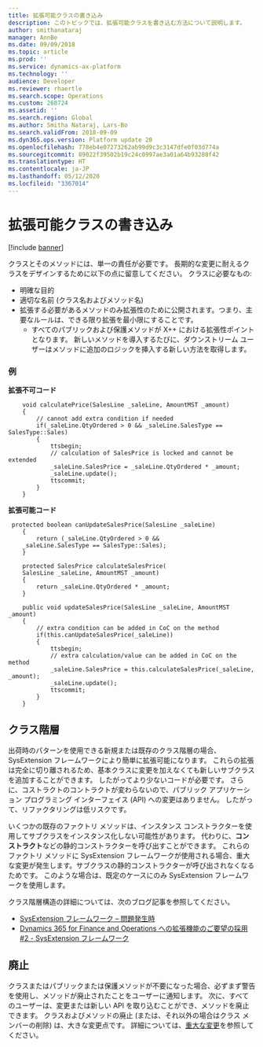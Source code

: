 ```yaml
---
title: 拡張可能クラスの書き込み
description: このトピックでは、拡張可能クラスを書き込む方法について説明します。
author: smithanataraj
manager: AnnBe
ms.date: 09/09/2018
ms.topic: article
ms.prod: ''
ms.service: dynamics-ax-platform
ms.technology: ''
audience: Developer
ms.reviewer: rhaertle
ms.search.scope: Operations
ms.custom: 268724
ms.assetid: ''
ms.search.region: Global
ms.author: Smitha Nataraj, Lars-Bo
ms.search.validFrom: 2018-09-09
ms.dyn365.ops.version: Platform update 20
ms.openlocfilehash: 778eb4e07273262ab99d9c3c3147dfe0f03d774a
ms.sourcegitcommit: 89022f39502b19c24c0997ae3a01a64b93280f42
ms.translationtype: HT
ms.contentlocale: ja-JP
ms.lasthandoff: 05/12/2020
ms.locfileid: "3367014"
---
```

# <a name="write-extensible-classes"></a>拡張可能クラスの書き込み

[!include [banner](../includes/banner.md)]

クラスとそのメソッドには、単一の責任が必要です。 長期的な変更に耐えるクラスをデザインするために以下の点に留意してください。 クラスに必要なもの:

+ 明確な目的
+ 適切な名前 (クラス名およびメソッド名)
+ 拡張する必要があるメソッドのみ拡張性のために公開されます。つまり、主要なルールは、できる限り拡張を最小限にすることです。
    - すべてのパブリックおよび保護メソッドが X++ における拡張性ポイントとなります。 新しいメソッドを導入するたびに、ダウンストリーム ユーザーはメソッドに追加のロジックを挿入する新しい方法を取得します。

### <a name="example"></a>例

**拡張不可コード**

```xpp
    void calculatePrice(SalesLine _saleLine, AmountMST _amount)
    {
        // cannot add extra condition if needed
        if(_saleLine.QtyOrdered > 0 && _saleLine.SalesType == SalesType::Sales)
        {
            ttsbegin;
            // calculation of SalesPrice is locked and cannot be extended
            _saleLine.SalesPrice = _saleLine.QtyOrdered * _amount;
            _saleLine.update();
            ttscommit;
        }
    }
```

**拡張可能コード**

```xpp
 protected boolean canUpdateSalesPrice(SalesLine _saleLine)
    {
        return (_saleLine.QtyOrdered > 0 &&
    _saleLine.SalesType == SalesType::Sales);
    }
 
    protected SalesPrice calculateSalesPrice(
    SalesLine _saleLine, AmountMST _amount)
    {
        return _saleLine.QtyOrdered * _amount;
    }
 
    public void updateSalesPrice(SalesLine _saleLine, AmountMST _amount)
    {
        // extra condition can be added in CoC on the method
        if(this.canUpdateSalesPrice(_saleLine))
        {
            ttsbegin;
            // extra calculation/value can be added in CoC on the method
            _saleLine.SalesPrice = this.calculateSalesPrice(_saleLine, _amount);
            _saleLine.update();
            ttscommit;
        }
    }
```

## <a name="class-hierarchies"></a>クラス階層
出荷時のパターンを使用できる新規または既存のクラス階層の場合、SysExtension フレームワークにより簡単に拡張可能になります。 これらの拡張は完全に切り離されるため、基本クラスに変更を加えなくても新しいサブクラスを追加することができます。 したがってより少ないコードが必要です。 さらに、コストラクトのコントラクトが変わらないので、パブリック アプリケーション プログラミング インターフェイス (API) への変更はありません。 したがって、リファクタリングは低リスクです。
    
いくつかの既存のファクトリ メソッドは、インスタンス コンストラクターを使用してサブクラスをインスタンス化しない可能性があります。 代わりに、**コンストラクト**などの静的コンストラクターを呼び出すことができます。 これらのファクトリ メソッドに SysExtension フレームワークが使用される場合、重大な変更が発生します。サブクラスの静的コンストラクターが呼び出されなくなるためです。 このような場合は、既定のケースにのみ SysExtension フレームワークを使用します。
    
クラス階層構造の詳細については、次のブログ記事を参照してください。

+ [SysExtension フレームワーク – 問題発生時](https://community.dynamics.com/365/financeandoperations/b/mfp/posts/sysextension-framework-to-the-rescue)
+ [Dynamics 365 for Finance and Operations への拡張機能のご要望の採用 #2 - SysExtension フレームワーク](https://community.dynamics.com/ax/b/axinthefield/posts/embrace-the-extensions-mindset-with-dynamics-365-for-finance-and-operations-2-sysextension-framework)

## <a name="deprecation"></a>廃止
クラスまたはパブリックまたは保護メソッドが不要になった場合、必ずまず警告を使用し、メソッドが廃止されたことをユーザーに通知します。 次に、すべてのユーザーは、変更または新しい API を取り込むことができ、メソッドを廃止できます。 クラスおよびメソッドの廃止 (または、それ以外の場合はクラス メンバーの削除) は、大きな変更点です。 詳細については、[重大な変更](breaking-changes.md)を参照してください。
